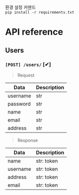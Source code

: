 환경 설정 커맨드 <br>
`pip install -r requirements.txt`

# API reference

## Users

### `[POST] /users/` [✔]

> Request

| Data     | Description |
| -------- | ----------- |
| username | str         |
| password | str         |
| name     | str         |
| email    | str         |
| address  | str         |

> Response

| Data     | Description |
| -------- | ----------- |
| name     | str: token  |
| username | str: token  |
| address  | str: token  |
| email    | str: token  |

